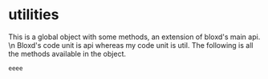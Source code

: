 # utilities
This is a global object with some methods, an extension of bloxd's main api. \n
Bloxd's code unit is api whereas my code unit is util.
The following is all the methods available in the object.
```
eeee
```
